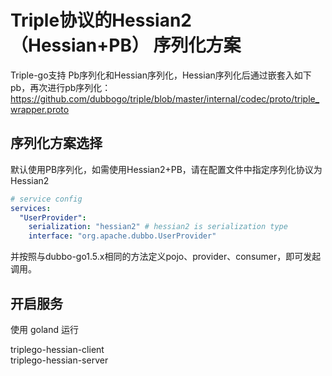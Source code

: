 # Triple协议的Hessian2（Hessian+PB） 序列化方案

Triple-go支持 Pb序列化和Hessian序列化，Hessian序列化后通过嵌套入如下pb，再次进行pb序列化：
https://github.com/dubbogo/triple/blob/master/internal/codec/proto/triple_wrapper.proto

## 序列化方案选择

默认使用PB序列化，如需使用Hessian2+PB，请在配置文件中指定序列化协议为Hessian2

```yaml
# service config
services:
  "UserProvider":
    serialization: "hessian2" # hessian2 is serialization type
    interface: "org.apache.dubbo.UserProvider"
```

并按照与dubbo-go1.5.x相同的方法定义pojo、provider、consumer，即可发起调用。

## 开启服务
使用 goland 运行

triplego-hessian-client\
triplego-hessian-server